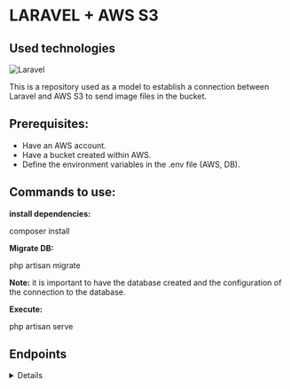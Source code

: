 # LARAVEL + AWS S3

## Used technologies

![Laravel](https://img.shields.io/badge/laravel-%23FF2D20.svg?style=for-the-badge&logo=laravel&logoColor=white)

This is a repository used as a model to establish a connection between Laravel and AWS S3 to send image files in the bucket.

## Prerequisites:

* Have an AWS account.
* Have a bucket created within AWS.
* Define the environment variables in the .env file (AWS, DB).

## Commands to use:

**install dependencies:**

composer install

**Migrate DB:**

php artisan migrate

**Note:** it is important to have the database created and the configuration of the connection to the database.

**Execute:**

php artisan serve


## Endpoints

<details>

<br/>

### Photos Collections

```
GET    http://localhost:8000/api/photos                 // Search all records

POST   http://localhost:8000/api/photo                  // Add record 

POST     http://localhost:8000/api/update-photo         // Update record existing

POST  http://localhost:8000/api/delete-photo            // Delete record existing
```

In order to manage the **photos** we need to send you the following **params**:

### Create Photo
~~~
{
    "name": "" (string - required)
    "description": "" (string - required)
    "photo": "" (string support format images)
}
~~~

### Update Photo
~~~
{
    "id": "" (number-required)
    "name": "" (string - required)
    "description": "" (string - required)
    "photo": "" (string support format images)
}
~~~


### Delete Photo
~~~
{
    "id": "" (number-required)
}
~~~
